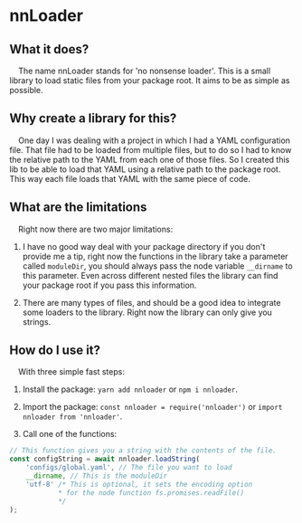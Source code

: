 # nnLoader

## What it does?

    The name nnLoader stands for 'no nonsense loader'. This is a small library to load static files from your package root. It aims to be as simple as possible.

## Why create a library for this?

    One day I was dealing with a project in which I had a YAML configuration file. That file had to be loaded from multiple files, but to do so I had to know the relative path to the YAML from each one of those files. So I created this lib to be able to load that YAML using a relative path to the package root. This way each file loads that YAML with the same piece of code.

## What are the limitations

    Right now there are two major limitations:

1. I have no good way deal with your package directory if you don't provide me a tip, right now the functions in the library take a parameter called `moduleDir`, you should always pass the node variable `__dirname` to this parameter. Even across different nested files the library can find your package root if you pass this information.

2. There are many types of files, and should be a good idea to integrate some loaders to the library. Right now the library can only give you strings.

## How do I use it?

    With three simple fast steps:

1. Install the package: `yarn add nnloader` or `npm i nnloader`.

2. Import the package: `const nnloader = require('nnloader')` or `import nnloader from 'nnloader'`.

3. Call one of the functions:

```javascript
// This function gives you a string with the contents of the file.
const configString = await nnloader.loadString(
    'configs/global.yaml', // The file you want to load
    __dirname, // This is the moduleDir
    'utf-8' /* This is optional, it sets the encoding option
            * for the node function fs.promises.readFile() 
            */
);
```
